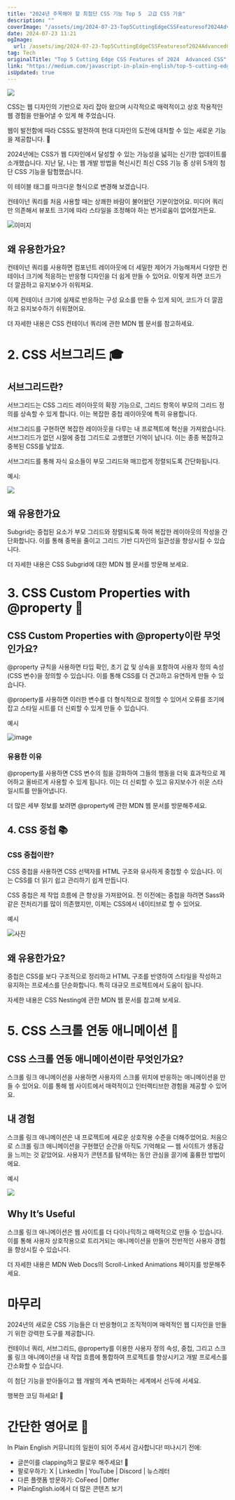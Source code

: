 ```yaml
---
title: "2024년 주목해야 할 최첨단 CSS 기능 Top 5  고급 CSS 기술"
description: ""
coverImage: "/assets/img/2024-07-23-Top5CuttingEdgeCSSFeaturesof2024AdvancedCSS_0.png"
date: 2024-07-23 11:21
ogImage: 
  url: /assets/img/2024-07-23-Top5CuttingEdgeCSSFeaturesof2024AdvancedCSS_0.png
tag: Tech
originalTitle: "Top 5 Cutting Edge CSS Features of 2024  Advanced CSS"
link: "https://medium.com/javascript-in-plain-english/top-5-cutting-edge-css-features-of-2024-advanced-css-630e728a85fd"
isUpdated: true
---
```





<img src="/assets/img/2024-07-23-Top5CuttingEdgeCSSFeaturesof2024AdvancedCSS_0.png" />

CSS는 웹 디자인의 기반으로 자리 잡아 왔으며 시각적으로 매력적이고 상호 작용적인 웹 경험을 만들어낼 수 있게 해 주었습니다.

웹이 발전함에 따라 CSS도 발전하여 현대 디자인의 도전에 대처할 수 있는 새로운 기능을 제공합니다. 🔮

2024년에는 CSS가 웹 디자인에서 달성할 수 있는 가능성을 넓히는 신기한 업데이트를 소개했습니다. 지난 달, 나는 웹 개발 방법을 혁신시킨 최신 CSS 기능 중 상위 5개의 첨단 CSS 기능을 탐험했습니다.

<div class="content-ad"></div>

이 테이블 태그를 마크다운 형식으로 변경해 보겠습니다.

<div class="content-ad"></div>

컨테이넌 쿼리를 처음 사용할 때는 상쾌한 바람이 불어왔던 기분이었어요. 미디어 쿼리만 의존해서 뷰포트 크기에 따라 스타일을 조정해야 하는 번거로움이 없어졌거든요.

![이미지](/assets/img/2024-07-23-Top5CuttingEdgeCSSFeaturesof2024AdvancedCSS_1.png)

## 왜 유용한가요?

컨테이넌 쿼리를 사용하면 컴포넌트 레이아웃에 더 세밀한 제어가 가능해져서 다양한 컨테이너 크기에 적응하는 반응형 디자인을 더 쉽게 만들 수 있어요. 이렇게 하면 코드가 더 깔끔하고 유지보수가 쉬워져요.

<div class="content-ad"></div>

이제 컨테이너 크기에 실제로 반응하는 구성 요소를 만들 수 있게 되어, 코드가 더 깔끔하고 유지보수하기 쉬워졌어요.

더 자세한 내용은 CSS 컨테이너 쿼리에 관한 MDN 웹 문서를 참고하세요.

# 2. CSS 서브그리드 🎓

## 서브그리드란?

<div class="content-ad"></div>

서브그리드는 CSS 그리드 레이아웃의 확장 기능으로, 그리드 항목이 부모의 그리드 정의를 상속할 수 있게 합니다. 이는 복잡한 중첩 레이아웃에 특히 유용합니다.

서브그리드를 구현하면 복잡한 레이아웃을 다루는 내 프로젝트에 혁신을 가져왔습니다. 서브그리드가 없던 시절에 중첩 그리드로 고생했던 기억이 납니다. 이는 종종 복잡하고 중복된 CSS를 낳았죠.

서브그리드를 통해 자식 요소들이 부모 그리드와 매끄럽게 정렬되도록 간단화됩니다.

예시:

<div class="content-ad"></div>

<img src="/assets/img/2024-07-23-Top5CuttingEdgeCSSFeaturesof2024AdvancedCSS_2.png" />

## 왜 유용한가요

Subgrid는 중첩된 요소가 부모 그리드와 정렬되도록 하여 복잡한 레이아웃의 작성을 간단화합니다. 이를 통해 중복을 줄이고 그리드 기반 디자인의 일관성을 향상시킬 수 있습니다.

더 자세한 내용은 CSS Subgrid에 대한 MDN 웹 문서를 방문해 보세요.

<div class="content-ad"></div>

# 3. CSS Custom Properties with @property 🎒

## CSS Custom Properties with @property이란 무엇인가요?

@property 규칙을 사용하면 타입 확인, 초기 값 및 상속을 포함하여 사용자 정의 속성(CSS 변수)을 정의할 수 있습니다. 이를 통해 CSS를 더 견고하고 유연하게 만들 수 있습니다.

@property를 사용하면 이러한 변수를 더 형식적으로 정의할 수 있어서 오류를 조기에 잡고 스타일 시트를 더 신뢰할 수 있게 만들 수 있습니다.

<div class="content-ad"></div>

예시

![image](/assets/img/2024-07-23-Top5CuttingEdgeCSSFeaturesof2024AdvancedCSS_3.png)

### 유용한 이유

@property를 사용하면 CSS 변수의 힘을 강화하여 그들의 행동을 더욱 효과적으로 제어하고 올바르게 사용할 수 있게 됩니다. 이는 더 신뢰할 수 있고 유지보수가 쉬운 스타일시트를 만들어냅니다.

<div class="content-ad"></div>

더 많은 세부 정보를 보려면 @property에 관한 MDN 웹 문서를 방문해주세요.

## 4. CSS 중첩 📚

### CSS 중첩이란?

CSS 중첩을 사용하면 CSS 선택자를 HTML 구조와 유사하게 중첩할 수 있습니다. 이는 CSS를 더 읽기 쉽고 관리하기 쉽게 만듭니다.

<div class="content-ad"></div>

CSS 중첩은 제 작업 흐름에 큰 향상을 가져왔어요. 전 이전에는 중첩을 하려면 Sass와 같은 전처리기를 많이 의존했지만, 이제는 CSS에서 네이티브로 할 수 있어요.

예시

![사진](/assets/img/2024-07-23-Top5CuttingEdgeCSSFeaturesof2024AdvancedCSS_4.png)

## 왜 유용한가요?

<div class="content-ad"></div>

중첩은 CSS를 보다 구조적으로 정리하고 HTML 구조를 반영하여 스타일을 작성하고 유지하는 프로세스를 단순화합니다. 특히 대규모 프로젝트에서 도움이 됩니다.

자세한 내용은 CSS Nesting에 관한 MDN 웹 문서를 참고해 보세요.

# 5. CSS 스크롤 연동 애니메이션 🚀

## CSS 스크롤 연동 애니메이션이란 무엇인가요?

<div class="content-ad"></div>

스크롤 링크 애니메이션을 사용하면 사용자의 스크롤 위치에 반응하는 애니메이션을 만들 수 있어요. 이를 통해 웹 사이트에서 매력적이고 인터랙티브한 경험을 제공할 수 있어요.

## 내 경험

스크롤 링크 애니메이션은 내 프로젝트에 새로운 상호작용 수준을 더해주었어요. 처음으로 스크롤 링크 애니메이션을 구현했던 순간을 아직도 기억해요 — 웹 사이트가 생동감을 느끼는 것 같았어요. 사용자가 콘텐츠를 탐색하는 동안 관심을 끌기에 훌륭한 방법이에요.

예시

<div class="content-ad"></div>


<img src="/assets/img/2024-07-23-Top5CuttingEdgeCSSFeaturesof2024AdvancedCSS_5.png" />

## Why It’s Useful

스크롤 링크 애니메이션은 웹 사이트를 더 다이나믹하고 매력적으로 만들 수 있습니다. 이를 통해 사용자 상호작용으로 트리거되는 애니메이션을 만들어 전반적인 사용자 경험을 향상시킬 수 있습니다.

더 자세한 내용은 MDN Web Docs의 Scroll-Linked Animations 페이지를 방문해주세요.


<div class="content-ad"></div>

# 마무리

2024년의 새로운 CSS 기능들은 더 반응형이고 조직적이며 매력적인 웹 디자인을 만들기 위한 강력한 도구를 제공합니다.

컨테이너 쿼리, 서브그리드, @property를 이용한 사용자 정의 속성, 중첩, 그리고 스크롤 링크 애니메이션을 내 작업 흐름에 통합하여 프로젝트를 향상시키고 개발 프로세스를 간소화할 수 있습니다.

이 첨단 기능을 받아들이고 웹 개발의 계속 변화하는 세계에서 선두에 서세요.

<div class="content-ad"></div>

행복한 코딩 하세요! 🍺

# 간단한 영어로 🚀

In Plain English 커뮤니티의 일원이 되어 주셔서 감사합니다! 떠나시기 전에:

- 글쓴이를 clapping하고 팔로우 해주세요! ️👏️️
- 팔로우하기: X | LinkedIn | YouTube | Discord | 뉴스레터
- 다른 플랫폼 방문하기: CoFeed | Differ
- PlainEnglish.io에서 더 많은 콘텐츠 보기